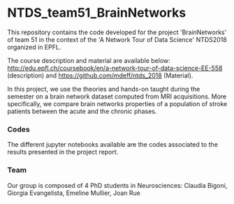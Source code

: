 # NTDS_team51_BrainNetworks



This repository contains the code developed for the project 'BrainNetworks' of team 51 in the context of the 'A Network Tour of Data Science' NTDS2018 organized in EPFL.

The course description and material are available below:
http://edu.epfl.ch/coursebook/en/a-network-tour-of-data-science-EE-558 (description) and https://github.com/mdeff/ntds_2018 (Material).


In this project, we use the theories and hands-on taught during the semester on a brain network dataset computed from MRI acquisitions. More specifically, we compare brain networks properties of a population of stroke patients between the acute and the chronic phases.

###  Codes
The different jupyter notebooks available are the codes associated to the results presented in the project report.


###  Team
Our group is composed of 4 PhD students in Neurosciences:
Claudia Bigoni, Giorgia Evangelista, Emeline Mullier, Joan Rue

